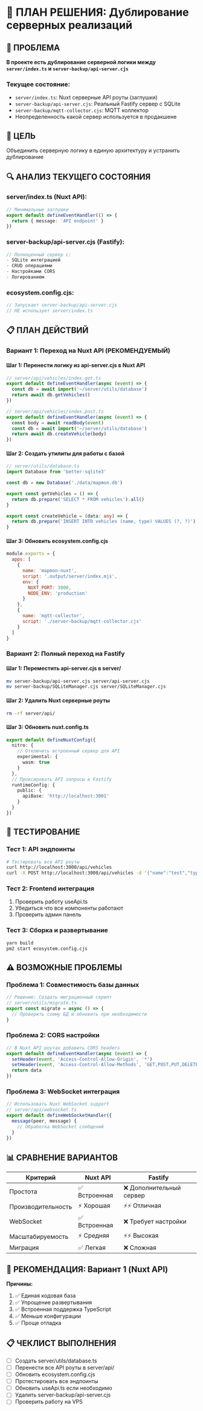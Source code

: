 # 🔧 ПЛАН РЕШЕНИЯ: Дублирование серверных реализаций

## 🚨 ПРОБЛЕМА
**В проекте есть дублирование серверной логики между `server/index.ts` и `server-backup/api-server.cjs`**

### Текущее состояние:
- `server/index.ts`: Nuxt серверные API роуты (заглушки)
- `server-backup/api-server.cjs`: Реальный Fastify сервер с SQLite
- `server-backup/mqtt-collector.cjs`: MQTT коллектор
- Неопределенность какой сервер используется в продакшене

## 🎯 ЦЕЛЬ
Объединить серверную логику в единую архитектуру и устранить дублирование

## 🔍 АНАЛИЗ ТЕКУЩЕГО СОСТОЯНИЯ

### server/index.ts (Nuxt API):
```typescript
// Минимальные заглушки
export default defineEventHandler(() => {
  return { message: 'API endpoint' }
})
```

### server-backup/api-server.cjs (Fastify):
```javascript
// Полноценный сервер с:
- SQLite интеграцией
- CRUD операциями
- Настройками CORS
- Логированием
```

### ecosystem.config.cjs:
```javascript
// Запускает server-backup/api-server.cjs
// НЕ использует server/index.ts
```

## 📋 ПЛАН ДЕЙСТВИЙ

### Вариант 1: Переход на Nuxt API (РЕКОМЕНДУЕМЫЙ)

#### Шаг 1: Перенести логику из api-server.cjs в Nuxt API
```typescript
// server/api/vehicles/index.get.ts
export default defineEventHandler(async (event) => {
  const db = await import('~/server/utils/database')
  return await db.getVehicles()
})

// server/api/vehicles/index.post.ts
export default defineEventHandler(async (event) => {
  const body = await readBody(event)
  const db = await import('~/server/utils/database')
  return await db.createVehicle(body)
})
```

#### Шаг 2: Создать утилиты для работы с базой
```typescript
// server/utils/database.ts
import Database from 'better-sqlite3'

const db = new Database('./data/mapmon.db')

export const getVehicles = () => {
  return db.prepare('SELECT * FROM vehicles').all()
}

export const createVehicle = (data: any) => {
  return db.prepare('INSERT INTO vehicles (name, type) VALUES (?, ?)').run(data.name, data.type)
}
```

#### Шаг 3: Обновить ecosystem.config.cjs
```javascript
module.exports = {
  apps: [
    {
      name: 'mapmon-nuxt',
      script: '.output/server/index.mjs',
      env: {
        NUXT_PORT: 3000,
        NODE_ENV: 'production'
      }
    },
    {
      name: 'mqtt-collector',
      script: './server-backup/mqtt-collector.cjs'
    }
  ]
}
```

### Вариант 2: Полный переход на Fastify

#### Шаг 1: Переместить api-server.cjs в server/
```bash
mv server-backup/api-server.cjs server/api-server.cjs
mv server-backup/SQLiteManager.cjs server/SQLiteManager.cjs
```

#### Шаг 2: Удалить Nuxt серверные роуты
```bash
rm -rf server/api/
```

#### Шаг 3: Обновить nuxt.config.ts
```typescript
export default defineNuxtConfig({
  nitro: {
    // Отключить встроенный сервер для API
    experimental: {
      wasm: true
    }
  },
  // Проксировать API запросы к Fastify
  runtimeConfig: {
    public: {
      apiBase: 'http://localhost:3001'
    }
  }
})
```

## 🧪 ТЕСТИРОВАНИЕ

### Тест 1: API эндпоинты
```bash
# Тестировать все API роуты
curl http://localhost:3000/api/vehicles
curl -X POST http://localhost:3000/api/vehicles -d '{"name":"test","type":"car"}'
```

### Тест 2: Frontend интеграция
1. Проверить работу useApi.ts
2. Убедиться что все компоненты работают
3. Проверить админ панель

### Тест 3: Сборка и развертывание
```bash
yarn build
pm2 start ecosystem.config.cjs
```

## ⚠️ ВОЗМОЖНЫЕ ПРОБЛЕМЫ

### Проблема 1: Совместимость базы данных
```typescript
// Решение: Создать миграционный скрипт
// server/utils/migrate.ts
export const migrate = async () => {
  // Проверить схему БД и обновить при необходимости
}
```

### Проблема 2: CORS настройки
```typescript
// В Nuxt API роутах добавить CORS headers
export default defineEventHandler(async (event) => {
  setHeader(event, 'Access-Control-Allow-Origin', '*')
  setHeader(event, 'Access-Control-Allow-Methods', 'GET,POST,PUT,DELETE')
  return data
})
```

### Проблема 3: WebSocket интеграция
```typescript
// Использовать Nuxt WebSocket support
// server/api/websocket.ts
export default defineWebSocketHandler({
  message(peer, message) {
    // Обработка WebSocket сообщений
  }
})
```

## 📊 СРАВНЕНИЕ ВАРИАНТОВ

| Критерий | Nuxt API | Fastify |
|----------|----------|---------|
| Простота | ✅ Встроенная | ❌ Дополнительный сервер |
| Производительность | ⚡ Хорошая | ⚡⚡ Отличная |
| WebSocket | ✅ Встроенная | ❌ Требует настройки |
| Масштабируемость | ⚡ Средняя | ⚡⚡ Высокая |
| Миграция | ✅ Легкая | ❌ Сложная |

## 🎯 РЕКОМЕНДАЦИЯ: Вариант 1 (Nuxt API)

**Причины:**
1. ✅ Единая кодовая база
2. ✅ Упрощение развертывания
3. ✅ Встроенная поддержка TypeScript
4. ✅ Меньше конфигурации
5. ✅ Проще отладка

## 📋 ЧЕКЛИСТ ВЫПОЛНЕНИЯ

- [ ] Создать server/utils/database.ts
- [ ] Перенести все API роуты в server/api/
- [ ] Обновить ecosystem.config.cjs
- [ ] Протестировать все эндпоинты
- [ ] Обновить useApi.ts если необходимо
- [ ] Удалить server-backup/api-server.cjs
- [ ] Проверить работу на VPS 